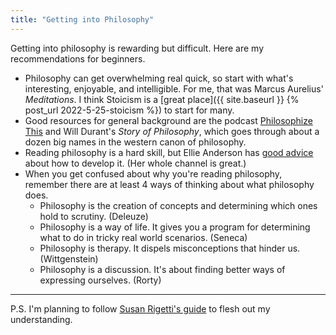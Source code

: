 ```yaml
---
title: "Getting into Philosophy"
---
```


Getting into philosophy is rewarding but difficult. Here are my recommendations for beginners.

* Philosophy can get overwhelming real quick, so start with what's interesting, enjoyable, and intelligible. For me, that was Marcus Aurelius' _Meditations_. I think Stoicism is a [great place]({{ site.baseurl }} {% post_url 2022-5-25-stoicism %}) to start for many.
* Good resources for general background are the podcast [Philosophize This](https://www.philosophizethis.org/) and Will Durant's _Story of Philosophy_, which goes through about a dozen big names in the western canon of philosophy. 
* Reading philosophy is a hard skill, but Ellie Anderson has [good advice](https://www.youtube.com/watch?v=-Pj26s8u6Vo) about how to develop it. (Her whole channel is great.)
* When you get confused about why you're reading philosophy, remember there are at least 4 ways of thinking about what philosophy does.
    - Philosophy is the creation of concepts and determining which ones hold to scrutiny. (Deleuze)
    - Philosophy is a way of life. It gives you a program for determining what to do in tricky real world scenarios. (Seneca)
    - Philosophy is therapy. It dispels misconceptions that hinder us. (Wittgenstein)
    - Philosophy is a discussion. It's about finding better ways of expressing ourselves. (Rorty)

---

P.S. I'm planning to follow [Susan Rigetti's guide](https://www.susanrigetti.com/philosophy) to flesh out my understanding. 